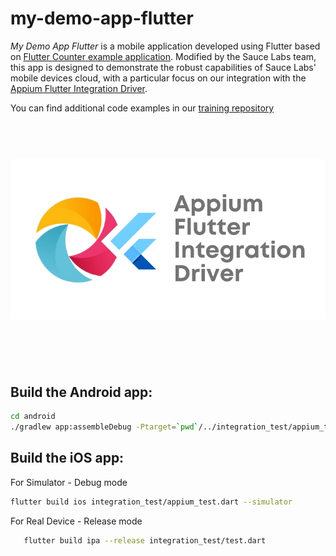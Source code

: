 # my-demo-app-flutter

*My Demo App Flutter* is a mobile application developed using Flutter based 
on [Flutter Counter example application](https://github.com/felangel/bloc/tree/master/examples/flutter_counter). 
Modified by the Sauce Labs team, this app is designed to demonstrate the robust capabilities of Sauce Labs' 
mobile devices cloud, with a particular focus on our integration with the [Appium Flutter Integration Driver](https://github.com/AppiumTestDistribution/appium-flutter-integration-driver).

You can find additional code examples in our [training repository](https://github.com/saucelabs-training/demo-js/tree/main/webdriverio/appium-app/examples/appium-flutter-integration) 

<h1 align="center">
	<br>
	<img src="Logo.png" alt="Flutter-Appium">
	<br>
	<br>
	<br>
</h1>

## Build the Android app:
    
   ```bash
   cd android
   ./gradlew app:assembleDebug -Ptarget=`pwd`/../integration_test/appium_test.dart
   ```

## Build the iOS app:
   For Simulator - Debug mode
   ```bash
   flutter build ios integration_test/appium_test.dart --simulator
   ```
   For Real Device - Release mode
   
```bash
   flutter build ipa --release integration_test/test.dart
   ```